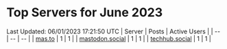 # Top Servers for June 2023
Last Updated: 06/01/2023 17:21:50 UTC
| Server | Posts | Active Users |
| -- | -- | -- |
| [mas.to](https://mas.to/tags/PowerShell) | 1 | 1 |
| [mastodon.social](https://mastodon.social/tags/PowerShell) | 1 | 1 |
| [techhub.social](https://techhub.social/tags/PowerShell) | 1 | 1 |
